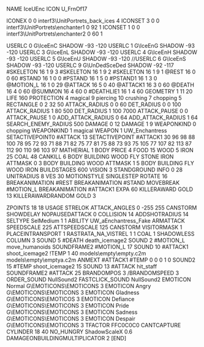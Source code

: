 NAME IceUEnc
ICON 			U_FrnOf17

ICONEX 0 0 interf3\UnitPortrets\_back_ices 4
ICONSET 3 0 0 interf3\UnitPortrets\enchanter1 0 92 1
ICONSET 1 0 0 interf3\UnitPortrets\enchanter2 0 60 1

USERLC 			0 G\IceEnC SHADOW -93 -120
USERLC 			1 G\IceEnG SHADOW -93 -120
USERLC 			3 G\IceEnL SHADOW -93 -120
USERLC 			4 G\IceEnH SHADOW -93 -120
USERLC 			5 G\IceEnU SHADOW -93 -120
//USERLC                  6 G\IceEnS SHADOW -93 -120
USERLC 			9 G\UnDedSceDed SHADOW -92 -117
#SKELETON               16 1 9 3
#SKELETON               16 1 9 2
#SKELETON               16 1 9 1
@REST      		16 0 0 60
#STAND     		16 1 0 0
#PSTAND    		16 1 5 0
#PSTAND1                16 1 3 0  
@MOTION_L  		16 1 0 29
@ATTACK    		16 5 0 40
@ATTACK1		16 3 0 60
@DEATH     		16 4 0 60
@SUMMON     		16 4 60 0 
#DEATHLIE1 		16 1 4 60
GEOMETRY 		1 11 20
LIFE     		160
PROTECTION 		4 magical 9 piercing 10 crushing 7 chopping 5
RECTANGLE 		0 2 32 50
ATTACK_RADIUS 		0 0 60
DET_RADIUS 		0 0 100
ATTACK_RADIUS 		1 80 500
DET_RADIUS 		1 100 7000
ATTACK_PAUSE 		0 0
ATTACK_PAUSE 		1 0
ADD_ATTACK_RADIUS 	0 64
ADD_ATTACK_RADIUS 	1 64
SEARCH_ENEMY_RADIUS 	500
DAMAGE   		0 12
DAMAGE			1 9
WEAPONKIND		0 chopping
WEAPONKIND 		1 magical
WEAPON                  1 UW_Enchantress
SETACTIVEPOINT0 	#ATTACK 13
SETACTIVEPOINT		#ATTACK1 30 96 98 88 100 78 95 72 93 71 88 71 82 75 77 81 75 88 73 93 75 105 77 107 82 113 87 112 90 110 96 103 97
MATHERIAL 		1 BODY
PRICE 			4 FOOD 15 WOOD 5 IRON 25 COAL 48
CANKILL 		6 BODY BUILDING WOOD FLY STONE IRON
ATTMASK         0 3 BODY BUILDING WOOD
ATTMASK 		1 5 BODY BUILDING FLY WOOD IRON
BUILDSTAGES 		600
VISION 			3
STANDGROUND
INFO 			0 28
UNITRADIUS 		8
VES 			30
MOTIONSTYLE 		SINGLESTEP
ROTATE 			16
BREAKANIMATION 		#REST
BREAKANIMATION 		#STAND
MOVEBREAK 		#MOTION_L
BREAKANIMATION 		#ATTACK1
EXPA 			60
KILLERAWARD             GOLD 13
KILLERAWARDRANDOM       GOLD 3

ZPOINTS	18 18
USAGE STRELOK
ATTACK_ANGLES		0 -255 255
CANSTORM
SHOWDELAY
NOPAUSEDATTACK 0
COLLISION 14
ADDSHOTRADIUS 14
SELTYPE SelMedium 1 1
ABILITY 		UW_aEnchantress_Fake
ARMATTACK
SPEEDSCALE 225
ATTSPEEDSCALE 125
CANSTORM
VISITORMASK 1
PLACEINTRANSPORT 1
RASTRATA_NA_VISTREL 1 1 COAL 1
SHADOWLESS
COLUMN 3
SOUND 5 #DEATH death_icemage2
SOUND 2 #MOTION_L move_humanoids
SOUNDFRAME2 #MOTION_L 17
SOUND 10 #ATTACK1 shoot_icemage2
!TEMP  1 40 models\empty\empty.c2m models\empty\emptya.c2m
ANMEXT #ATTACK1 #TEMP 0 0 0 1 0
SOUND2 15 #TEMP shoot_icemage2 15
SOUND 13 #ATTACK hit_staff
SOUNDFRAME2 #ATTACK 25
BRANDOMPOS 3
/BRANDOMSPEED 3
ORDER_SOUND NullSound2
FASTCLICK_SOUND NullSound2
EMOTICON Normal G\EMOTICONS\EMOTICONS 3
EMOTICON Angry G\EMOTICONS\EMOTICONS 3
EMOTICON Gladness G\EMOTICONS\EMOTICOS 3
EMOTICON Defiance G\EMOTICONS\EMOTICONS 3
EMOTICON Pride G\EMOTICONS\EMOTICONS 3
EMOTICON Sadness G\EMOTICONS\EMOTICONS 3
EMOTICON Despair G\EMOTICONS\EMOTICONS 3
TFACTOR FFC0C0C0
CANTCAPTURE
CYLINDER 18 40
NO_HUNGRY
ShadowScaleX 0.6
DAMAGEONBUILDINGMULTIPLICATOR 2
[END]
